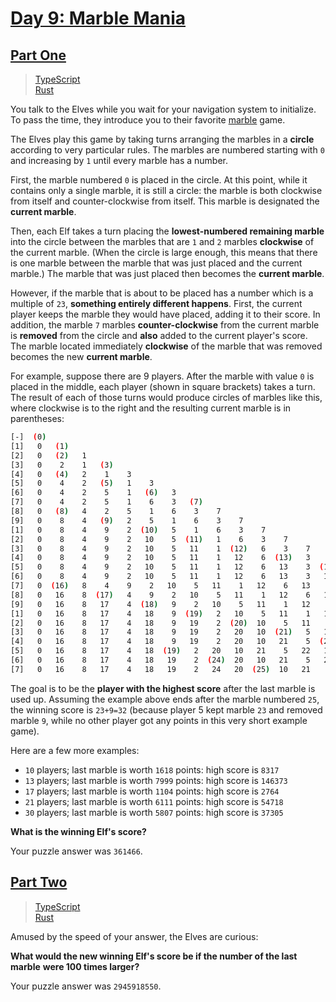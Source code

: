# [Day 9: Marble Mania](https://adventofcode.com/2018/day/9)

## [Part One](https://adventofcode.com/2018/day/9#part1)

> [TypeScript](/solutions/typescript/2018/09/src/p1.ts)\
> [Rust](/solutions/rust/2018/09/src/lib.rs)

You talk to the Elves while you wait for your navigation system to initialize.
To pass the time, they introduce you to their favorite
[marble](<https://en.wikipedia.org/wiki/Marble_(toy)>) game.

The Elves play this game by taking turns arranging the marbles in a **circle**
according to very particular rules. The marbles are numbered starting with `0`
and increasing by `1` until every marble has a number.

First, the marble numbered `0` is placed in the circle. At this point, while it
contains only a single marble, it is still a circle: the marble is both
clockwise from itself and counter-clockwise from itself. This marble is
designated the **current marble**.

Then, each Elf takes a turn placing the **lowest-numbered remaining marble**
into the circle between the marbles that are `1` and `2` marbles **clockwise**
of the current marble. (When the circle is large enough, this means that there
is one marble between the marble that was just placed and the current marble.)
The marble that was just placed then becomes the **current marble**.

However, if the marble that is about to be placed has a number which is a
multiple of `23`, **something entirely different happens**. First, the current
player keeps the marble they would have placed, adding it to their score. In
addition, the marble `7` marbles **counter-clockwise** from the current marble
is **removed** from the circle and **also** added to the current player's score.
The marble located immediately **clockwise** of the marble that was removed
becomes the new **current marble**.

For example, suppose there are 9 players. After the marble with value `0` is
placed in the middle, each player (shown in square brackets) takes a turn. The
result of each of those turns would produce circles of marbles like this, where
clockwise is to the right and the resulting current marble is in parentheses:

<!-- markdownlint-disable MD013 -->

```sh
[-]  (0)
[1]   0   (1)
[2]   0   (2)   1
[3]   0    2    1   (3)
[4]   0   (4)   2    1    3
[5]   0    4    2   (5)   1    3
[6]   0    4    2    5    1   (6)   3
[7]   0    4    2    5    1    6    3   (7)
[8]   0   (8)   4    2    5    1    6    3    7
[9]   0    8    4   (9)   2    5    1    6    3    7
[1]   0    8    4    9    2  (10)   5    1    6    3    7
[2]   0    8    4    9    2   10    5  (11)   1    6    3    7
[3]   0    8    4    9    2   10    5   11    1  (12)   6    3    7
[4]   0    8    4    9    2   10    5   11    1   12    6  (13)   3    7
[5]   0    8    4    9    2   10    5   11    1   12    6   13    3  (14)   7
[6]   0    8    4    9    2   10    5   11    1   12    6   13    3   14    7  (15)
[7]   0  (16)   8    4    9    2   10    5   11    1   12    6   13    3   14    7   15
[8]   0   16    8  (17)   4    9    2   10    5   11    1   12    6   13    3   14    7   15
[9]   0   16    8   17    4  (18)   9    2   10    5   11    1   12    6   13    3   14    7   15
[1]   0   16    8   17    4   18    9  (19)   2   10    5   11    1   12    6   13    3   14    7   15
[2]   0   16    8   17    4   18    9   19    2  (20)  10    5   11    1   12    6   13    3   14    7   15
[3]   0   16    8   17    4   18    9   19    2   20   10  (21)   5   11    1   12    6   13    3   14    7   15
[4]   0   16    8   17    4   18    9   19    2   20   10   21    5  (22)  11    1   12    6   13    3   14    7   15
[5]   0   16    8   17    4   18  (19)   2   20   10   21    5   22   11    1   12    6   13    3   14    7   15
[6]   0   16    8   17    4   18   19    2  (24)  20   10   21    5   22   11    1   12    6   13    3   14    7   15
[7]   0   16    8   17    4   18   19    2   24   20  (25)  10   21    5   22   11    1   12    6   13    3   14    7   15
```

<!-- markdownlint-enable MD013 -->

The goal is to be the **player with the highest score** after the last marble is
used up. Assuming the example above ends after the marble numbered `25`, the
winning score is `23+9=32` (because player 5 kept marble `23` and removed marble
`9`, while no other player got any points in this very short example game).

Here are a few more examples:

- `10` players; last marble is worth `1618` points: high score is `8317`
- `13` players; last marble is worth `7999` points: high score is `146373`
- `17` players; last marble is worth `1104` points: high score is `2764`
- `21` players; last marble is worth `6111` points: high score is `54718`
- `30` players; last marble is worth `5807` points: high score is `37305`

<!--lint ignore no-emphasis-as-heading-->

**What is the winning Elf's score?**

Your puzzle answer was `361466`.

## [Part Two](https://adventofcode.com/2018/day/9#part2)

> [TypeScript](/solutions/typescript/2018/09/src/p2.ts)\
> [Rust](/solutions/rust/2018/09/src/lib.rs)

Amused by the speed of your answer, the Elves are curious:

**What would the new winning Elf's score be if the number of the last marble**
**were 100 times larger?**

Your puzzle answer was `2945918550`.
